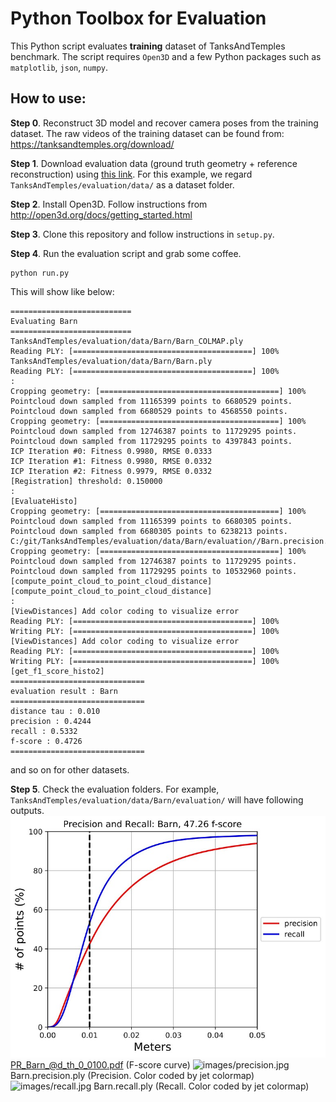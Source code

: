 # Python Toolbox for Evaluation

This Python script evaluates **training** dataset of TanksAndTemples benchmark.
The script requires ``Open3D`` and a few Python packages such as ``matplotlib``, ``json``, ``numpy``.

## How to use:
**Step 0**. Reconstruct 3D model and recover camera poses from the training dataset.
The raw videos of the training dataset can be found from:
https://tanksandtemples.org/download/

**Step 1**. Download evaluation data (ground truth geometry + reference reconstruction) using
[this link](https://drive.google.com/open?id=1VDHEqGAuLyGa7Bv3lGOr1KX2RhPbHLxw). For this example, we regard ``TanksAndTemples/evaluation/data/`` as a dataset folder.

**Step 2**. Install Open3D. Follow instructions from http://open3d.org/docs/getting_started.html

**Step 3**. Clone this repository and follow instructions in ``setup.py``.

**Step 4**. Run the evaluation script and grab some coffee.
```
python run.py
```
This will show like below:
```
===========================
Evaluating Barn
===========================
TanksAndTemples/evaluation/data/Barn/Barn_COLMAP.ply
Reading PLY: [========================================] 100%
TanksAndTemples/evaluation/data/Barn/Barn.ply
Reading PLY: [========================================] 100%
:
Cropping geometry: [========================================] 100%
Pointcloud down sampled from 11165399 points to 6680529 points.
Pointcloud down sampled from 6680529 points to 4568550 points.
Cropping geometry: [========================================] 100%
Pointcloud down sampled from 12746387 points to 11729295 points.
Pointcloud down sampled from 11729295 points to 4397843 points.
ICP Iteration #0: Fitness 0.9980, RMSE 0.0333
ICP Iteration #1: Fitness 0.9980, RMSE 0.0332
ICP Iteration #2: Fitness 0.9979, RMSE 0.0332
[Registration] threshold: 0.150000
:
[EvaluateHisto]
Cropping geometry: [========================================] 100%
Pointcloud down sampled from 11165399 points to 6680305 points.
Pointcloud down sampled from 6680305 points to 6238213 points.
C:/git/TanksAndTemples/evaluation/data/Barn/evaluation//Barn.precision.ply
Cropping geometry: [========================================] 100%
Pointcloud down sampled from 12746387 points to 11729295 points.
Pointcloud down sampled from 11729295 points to 10532960 points.
[compute_point_cloud_to_point_cloud_distance]
[compute_point_cloud_to_point_cloud_distance]
:
[ViewDistances] Add color coding to visualize error
Reading PLY: [========================================] 100%
Writing PLY: [========================================] 100%
[ViewDistances] Add color coding to visualize error
Reading PLY: [========================================] 100%
Writing PLY: [========================================] 100%
[get_f1_score_histo2]
==============================
evaluation result : Barn
==============================
distance tau : 0.010
precision : 0.4244
recall : 0.5332
f-score : 0.4726
==============================
```
and so on for other datasets.

**Step 5**. Check the evaluation folders. For example, ``TanksAndTemples/evaluation/data/Barn/evaluation/`` will have following outputs.
![images/f-score.jpg](images/f-score.jpg)
PR_Barn_@d_th_0_0100.pdf (F-score curve)
![images/precision.jpg](image/precision.jpg)
Barn.precision.ply (Precision. Color coded by jet colormap)
![images/recall.jpg](image/recall.jpg)
Barn.recall.ply (Recall. Color coded by jet colormap)

